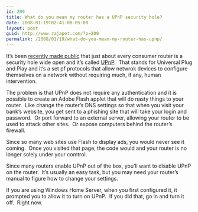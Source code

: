 ```yaml
---
id: 209
title: What do you mean my router has a UPnP security hole?
date: 2008-01-19T02:41:00-05:00
layout: post
guid: http://www.rajapet.com/?p=209
permalink: /2008/01/19/what-do-you-mean-my-router-has-upnp/
---
```

It&#8217;s been [recently made public](http://www.channelregister.co.uk/2008/01/15/home_router_insecurity/ "Most home routers 'vulnerable to remote take-over'") that just about every consumer router is a security hole wide open and it&#8217;s called [UPnP](http://en.wikipedia.org/wiki/Upnp).  That stands for Universal Plug and Play and it&#8217;s a set pf protocols that allow netwrok devices to configure themselves on a network without requiring much, if any, human intervention.

The problem is that UPnP does not require any authentication and it is possible to create an Adobe Flash applet that will do nasty things to your router.  Like change the router&#8217;s DNS settings so that when you visit your bank&#8217;s website, you get sent to a phishing site that will take your login and password.  Or port forward to an external server, allowing your router to be used to attack other sites.  Or expose computers behind the router&#8217;s firewall.

Since so many web sites use Flash to display ads, you would never see it coming.  Once you visited that page, the code would and your router is no longer solely under your comtrol.

Since many routers enable UPnP out of the box, you&#8217;ll want to disable UPnP on the router.  It&#8217;s usually an easy task, but you may need your router&#8217;s manual to figure how to change your settings.

If you are using Windows Home Server, when you first configured it, it prompted you to allow it to turn on UPnP.  If you did that, go in and turn it off.  Right now.